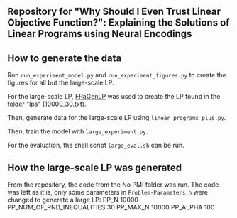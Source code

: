 ## Repository for "Why Should I Even Trust Linear Objective Function?": Explaining the Solutions of Linear Programs using Neural Encodings

## How to generate the data

Run ``run_experiment_model.py`` and ``run_experiment_figures.py`` to create the figures for all but the large-scale LP.

For the large-scale LP, [FRaGenLP](https://github.com/leonid-sokolinsky/BSF-LPP-Generator) was used to create the LP found in the folder "lps" (10000_30.txt).

Then, generate data for the large-scale LP using ``linear_programs_plus.py``.

Then, train the model with ``large_experiment.py``.

For the evaluation, the shell script ``large_eval.sh`` can be run.

## How the large-scale LP was generated

From the repository, the code from the No PMI folder was run.
The code was left as it is, only some parameters in ``Problem-Parameters.h`` were changed to generate a large LP: 
PP_N 10000
PP_NUM_OF_RND_INEQUALITIES 30
PP_MAX_N 10000
PP_ALPHA 100

